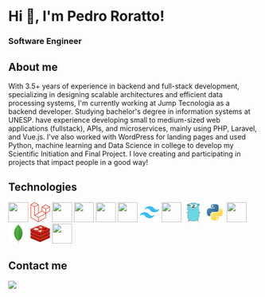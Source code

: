 # Hi 👋, I'm Pedro Roratto!
### Software Engineer

## About me

With 3.5+ years of experience in backend and full-stack development, specializing in designing scalable architectures and efficient data processing systems, I'm currently working at Jump Tecnologia as a backend developer. Studying bachelor's degree in information systems at UNESP.  have experience developing small to medium-sized web applications (fullstack), APIs, and microservices, mainly using PHP, Laravel, and Vue.js. I've also worked with WordPress for landing pages and used Python, machine learning and Data Science in college to develop my Scientific Initiation and Final Project. I love creating and participating in projects that impact people in a good way!

## Technologies

<img src="https://cdn.jsdelivr.net/gh/devicons/devicon/icons/php/php-original.svg" width="40" height="40" /> <img src="https://github.com/devicons/devicon/blob/v2.16.0/icons/laravel/laravel-original.svg" width="40" height="40" /> <img src="https://cdn.jsdelivr.net/gh/devicons/devicon/icons/html5/html5-original.svg" width="40" height="40" /> <img src="https://cdn.jsdelivr.net/gh/devicons/devicon/icons/css3/css3-original.svg" width="40" height="40" /> <img src="https://cdn.jsdelivr.net/gh/devicons/devicon/icons/javascript/javascript-original.svg" width="40" height="40"/> <img src="https://cdn.jsdelivr.net/gh/devicons/devicon/icons/vuejs/vuejs-original.svg" width="40" height="40" /> <img src="https://github.com/devicons/devicon/blob/v2.16.0/icons/tailwindcss/tailwindcss-original.svg" width="40" height="40" /> <img src="https://cdn.jsdelivr.net/gh/devicons/devicon/icons/c/c-original.svg" width="40" height="40"/> <img src="https://github.com/devicons/devicon/blob/v2.16.0/icons/go/go-original.svg" width="40" height="40"/> <img src="https://github.com/devicons/devicon/blob/v2.16.0/icons/python/python-original.svg" width="40" height="40"/> <img src="https://cdn.jsdelivr.net/gh/devicons/devicon/icons/mysql/mysql-original-wordmark.svg" width="40" height="40" /> <img src="https://github.com/devicons/devicon/blob/v2.16.0/icons/mongodb/mongodb-original.svg" width="40" height="40"/> <img src="https://github.com/devicons/devicon/blob/v2.16.0/icons/redis/redis-original.svg" width="40" height="40"/> <img src="https://cdn.jsdelivr.net/gh/devicons/devicon/icons/git/git-original.svg" width="40" height="40" /> 

## Contact me
<div>
<a href="https://www.linkedin.com/in/pedro-roratto/" target="_blank"><img src="https://img.shields.io/badge/-LinkedIn-%230077B5?style=for-the-badge&logo=linkedin&logoColor=white" target="_blank"></a>
</div>

<!--
**pedrororatto/pedrororatto** is a ✨ _special_ ✨ repository because its `README.md` (this file) appears on your GitHub profile.

Here are some ideas to get you started:

- 🔭 I’m currently working on ...
- 🌱 I’m currently learning ...
- 👯 I’m looking to collaborate on ...
- 🤔 I’m looking for help with ...
- 💬 Ask me about ...
- 📫 How to reach me: ...
- 😄 Pronouns: ...
- ⚡ Fun fact: ...
-->
